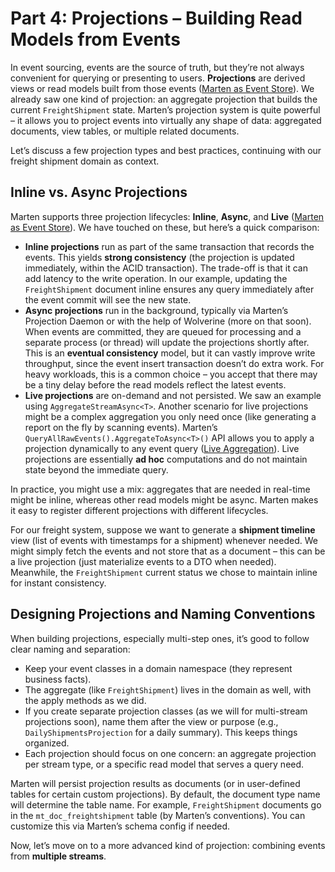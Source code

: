 # Part 4: Projections – Building Read Models from Events

In event sourcing, events are the source of truth, but they’re not always convenient for querying or presenting to users. **Projections** are derived views or read models built from those events ([Marten as Event Store](/events/)). We already saw one kind of projection: an aggregate projection that builds the current `FreightShipment` state. Marten’s projection system is quite powerful – it allows you to project events into virtually any shape of data: aggregated documents, view tables, or multiple related documents.

Let’s discuss a few projection types and best practices, continuing with our freight shipment domain as context.

## Inline vs. Async Projections

Marten supports three projection lifecycles: **Inline**, **Async**, and **Live** ([Marten as Event Store](/events/)). We have touched on these, but here’s a quick comparison:

- **Inline projections** run as part of the same transaction that records the events. This yields **strong consistency** (the projection is updated immediately, within the ACID transaction). The trade-off is that it can add latency to the write operation. In our example, updating the `FreightShipment` document inline ensures any query immediately after the event commit will see the new state.
- **Async projections** run in the background, typically via Marten’s Projection Daemon or with the help of Wolverine (more on that soon). When events are committed, they are queued for processing and a separate process (or thread) will update the projections shortly after. This is an **eventual consistency** model, but it can vastly improve write throughput, since the event insert transaction doesn’t do extra work. For heavy workloads, this is a common choice – you accept that there may be a tiny delay before the read models reflect the latest events.
- **Live projections** are on-demand and not persisted. We saw an example using `AggregateStreamAsync<T>`. Another scenario for live projections might be a complex aggregation you only need once (like generating a report on the fly by scanning events). Marten’s `QueryAllRawEvents().AggregateToAsync<T>()` API allows you to apply a projection dynamically to any event query ([Live Aggregation](/events/projections/live-aggregates)). Live projections are essentially **ad hoc** computations and do not maintain state beyond the immediate query.

In practice, you might use a mix: aggregates that are needed in real-time might be inline, whereas other read models might be async. Marten makes it easy to register different projections with different lifecycles.

For our freight system, suppose we want to generate a **shipment timeline** view (list of events with timestamps for a shipment) whenever needed. We might simply fetch the events and not store that as a document – this can be a live projection (just materialize events to a DTO when needed). Meanwhile, the `FreightShipment` current status we chose to maintain inline for instant consistency.

## Designing Projections and Naming Conventions

When building projections, especially multi-step ones, it’s good to follow clear naming and separation:

- Keep your event classes in a domain namespace (they represent business facts).
- The aggregate (like `FreightShipment`) lives in the domain as well, with the apply methods as we did.
- If you create separate projection classes (as we will for multi-stream projections soon), name them after the view or purpose (e.g., `DailyShipmentsProjection` for a daily summary). This keeps things organized.
- Each projection should focus on one concern: an aggregate projection per stream type, or a specific read model that serves a query need.

Marten will persist projection results as documents (or in user-defined tables for certain custom projections). By default, the document type name will determine the table name. For example, `FreightShipment` documents go in the `mt_doc_freightshipment` table (by Marten’s conventions). You can customize this via Marten’s schema config if needed.

Now, let’s move on to a more advanced kind of projection: combining events from **multiple streams**.
